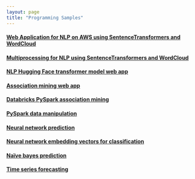 ```yaml
---
layout: page
title: "Programming Samples"
---
```


#### [Web Application for NLP on AWS using SentenceTransformers and WordCloud](https://github.com/nsb700/mci-nlp-aws-webapp)
#### [Multiprocessing for NLP using SentenceTransformers and WordCloud](https://github.com/nsb700/mci-nlp-multiprocessing)
#### [NLP Hugging Face transformer model web app](https://github.com/nsb700/nlp-medical-charts)
#### [Association mining web app](https://github.com/nsb700/association-mining-webapp)
#### [Databricks PySpark association mining](https://github.com/nsb700/association-mining-databricks/blob/main/association_mining.ipynb)
#### [PySpark data manipulation](https://github.com/nsb700/pyspark-data-manipulation/blob/master/PySpark_Data_Wrangling.ipynb)
#### [Neural network prediction](https://github.com/nsb700/nn_predict_medical_journey/blob/master/Step_02_Neural_Network_(for_Prediction_of_Patient_New_Beta_Blocker_Use).ipynb)
#### [Neural network embedding vectors for classification](https://github.com/nsb700/nn_document_classifier/blob/master/Neural_Network_Embedding_to_Classify_Cancer_Documents.ipynb)
#### [Naïve bayes prediction](https://github.com/nsb700/nb_predict_medical_journey/blob/master/Step_02_NaiveBayesClassifier_(for_Prediction_of_Patient_New_Beta_Blocker_Use).ipynb)
#### [Time series forecasting](https://github.com/nsb700/time-series-forecasting/blob/master/ARIMA-SARIMA-Time-series-forecasting.ipynb)
